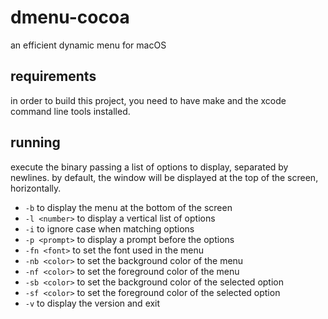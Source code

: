 dmenu-cocoa
===========
an efficient dynamic menu for macOS

requirements
------------
in order to build this project, you need to have
make and the xcode command line tools installed.

running
-------
execute the binary passing a list of options to display,
separated by newlines. by default, the window will be
displayed at the top of the screen, horizontally.

* `-b` to display the menu at the bottom of the screen
* `-l <number>` to display a vertical list of options
* `-i` to ignore case when matching options
* `-p <prompt>` to display a prompt before the options
* `-fn <font>` to set the font used in the menu
* `-nb <color>` to set the background color of the menu
* `-nf <color>` to set the foreground color of the menu
* `-sb <color>` to set the background color of the selected option
* `-sf <color>` to set the foreground color of the selected option
* `-v` to display the version and exit
